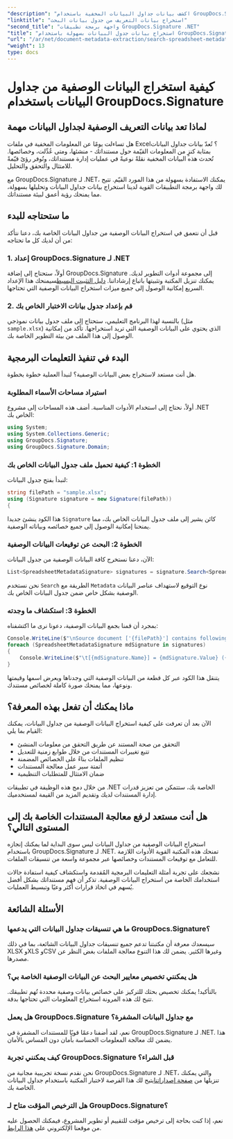 ```yaml
---
"description": "اكشف بيانات جداول البيانات المخفية باستخدام GroupDocs.Signature لـ .NET. استخرج البيانات الوصفية بسهولة لتحسين إدارة المستندات واتخاذ القرارات."
"linktitle": "استخراج بيانات التعريف من جدول بيانات البحث"
"second_title": "واجهة برمجة تطبيقات GroupDocs.Signature .NET"
"title": "استخراج بيانات جدول البيانات بسهولة باستخدام GroupDocs.Signature"
"url": "/ar/net/document-metadata-extraction/search-spreadsheet-metadata-extraction/"
"weight": 13
type: docs
---
```

# كيفية استخراج البيانات الوصفية من جداول البيانات باستخدام GroupDocs.Signature

## لماذا تعد بيانات التعريف الوصفية لجداول البيانات مهمة

هل تساءلت يومًا عن المعلومات المخفية في ملفات Excel؟ تُعدّ بيانات جداول البيانات بمثابة كنزٍ من المعلومات القيّمة حول مستنداتك - منشئها، ومتى عُدِّلت، وخصائصها. تُحدث هذه البيانات المخفية نقلةً نوعيةً في عمليات إدارة مستنداتك، وتُوفر رؤىً قيّمةً للامتثال والتحقق والتحليل.

مع GroupDocs.Signature لـ .NET، يمكنك الاستفادة بسهولة من هذا المورد القيّم. تتيح لك واجهة برمجة التطبيقات القوية لدينا استخراج بيانات جداول البيانات وتحليلها بسهولة، مما يمنحك رؤية أعمق لبيئة مستنداتك.

## ما ستحتاجه للبدء

قبل أن نتعمق في استخراج البيانات الوصفية من جداول البيانات الخاصة بك، دعنا نتأكد من أن لديك كل ما تحتاجه:

### 1. إعداد GroupDocs.Signature لـ .NET

أولاً، ستحتاج إلى إضافة GroupDocs.Signature إلى مجموعة أدوات التطوير لديك. يمكنك تنزيل المكتبة وتثبيتها باتباع إرشاداتنا. [دليل التثبيت البسيط](https://tutorials.groupdocs.com/signature/net/)سيمنحك هذا الإعداد السريع إمكانية الوصول إلى جميع ميزات استخراج البيانات الوصفية التي تحتاجها.

### 2. قم بإعداد جدول بيانات الاختبار الخاص بك

بالنسبة لهذا البرنامج التعليمي، ستحتاج إلى ملف جدول بيانات نموذجي (مثل `sample.xlsx`) الذي يحتوي على البيانات الوصفية التي تريد استخراجها. تأكد من إمكانية الوصول إلى هذا الملف من بيئة التطوير الخاصة بك.

## البدء في تنفيذ التعليمات البرمجية

هل أنت مستعد لاستخراج بعض البيانات الوصفية؟ لنبدأ العملية خطوة بخطوة.

### استيراد مساحات الأسماء المطلوبة

أولاً، نحتاج إلى استخدام الأدوات المناسبة. أضف هذه المساحات إلى مشروع .NET الخاص بك:

```csharp
using System;
using System.Collections.Generic;
using GroupDocs.Signature;
using GroupDocs.Signature.Domain;
```

### الخطوة 1: كيفية تحميل ملف جدول البيانات الخاص بك

لنبدأ بفتح جدول البيانات:

```csharp
string filePath = "sample.xlsx";
using (Signature signature = new Signature(filePath))
{
```

هذا الكود ينشئ جديدا `Signature` كائن يشير إلى ملف جدول البيانات الخاص بك، مما يمنحنا إمكانية الوصول إلى جميع خصائصه وبياناته الوصفية.

### الخطوة 2: البحث عن توقيعات البيانات الوصفية

الآن، دعنا نستخرج كافة البيانات الوصفية من جدول البيانات:

```csharp
List<SpreadsheetMetadataSignature> signatures = signature.Search<SpreadsheetMetadataSignature>(SignatureType.Metadata);
```

نحن نستخدم `Search` الطريقة مع `Metadata` نوع التوقيع لاستهداف عناصر البيانات الوصفية بشكل خاص ضمن جدول البيانات الخاص بك.

### الخطوة 3: استكشاف ما وجدته

بمجرد أن قمنا بجمع البيانات الوصفية، دعونا نرى ما اكتشفناه:

```csharp
Console.WriteLine($"\nSource document ['{filePath}'] contains following signatures.");
foreach (SpreadsheetMetadataSignature mdSignature in signatures)
{
    Console.WriteLine($"\t[{mdSignature.Name}] = {mdSignature.Value} ({mdSignature.Type})");
}
```

يتنقل هذا الكود عبر كل قطعة من البيانات الوصفية التي وجدناها ويعرض اسمها وقيمتها ونوعها، مما يمنحك صورة كاملة لخصائص مستندك.

## ماذا يمكنك أن تفعل بهذه المعرفة؟

الآن بعد أن تعرفت على كيفية استخراج البيانات الوصفية من جداول البيانات، يمكنك القيام بما يلي:

- التحقق من صحة المستند عن طريق التحقق من معلومات المنشئ
- تتبع تغييرات المستندات من خلال طوابع زمنية للتعديل
- تنظيم الملفات بناءً على الخصائص المضمنة
- أتمتة سير عمل معالجة المستندات
- ضمان الامتثال للمتطلبات التنظيمية

من خلال دمج هذه الوظيفة في تطبيقات .NET الخاصة بك، ستتمكن من تعزيز قدرات إدارة المستندات لديك وتقديم المزيد من القيمة لمستخدميك.

## هل أنت مستعد لرفع معالجة المستندات الخاصة بك إلى المستوى التالي؟

استخراج البيانات الوصفية من جداول البيانات ليس سوى البداية لما يمكنك إنجازه باستخدام GroupDocs.Signature لـ .NET. تمنحك هذه المكتبة القوية الأدوات اللازمة للتعامل مع توقيعات المستندات وخصائصها عبر مجموعة واسعة من تنسيقات الملفات.

نشجعك على تجربة أمثلة التعليمات البرمجية المُقدمة واستكشاف كيفية استفادة حالات استخدامك الخاصة من استخراج البيانات الوصفية. تذكر أن فهم مستنداتك بشكل أفضل يُسهم في اتخاذ قرارات أكثر وعيًا وتبسيط العمليات.

## الأسئلة الشائعة

### ما هي تنسيقات جداول البيانات التي يدعمها GroupDocs.Signature؟

سيسعدك معرفة أن مكتبتنا تدعم جميع تنسيقات جداول البيانات الشائعة، بما في ذلك XLSX وXLS وCSV وغيرها الكثير. يضمن لك هذا التنوع معالجة الملفات بغض النظر عن مصدرها.

### هل يمكنني تخصيص معايير البحث عن البيانات الوصفية الخاصة بي؟

بالتأكيد! يمكنك تخصيص بحثك للتركيز على خصائص بيانات وصفية محددة تُهم تطبيقك. تتيح لك هذه المرونة استخراج المعلومات التي تحتاجها بدقة.

### هل يعمل GroupDocs.Signature مع جداول البيانات المشفرة؟

نعم، لقد أضفنا دعمًا قويًا للمستندات المشفرة في GroupDocs.Signature لـ .NET. هذا يضمن لك معالجة المعلومات الحساسة بأمان دون المساس بالأمان.

### كيف يمكنني تجربة GroupDocs.Signature قبل الشراء؟

نحن نقدم نسخة تجريبية مجانية من GroupDocs.Signature لـ .NET، والتي يمكنك تنزيلها من [صفحة إصداراتنا](https://releases.groupdocs.com/)يتيح لك هذا الفرصة لاختبار المكتبة باستخدام جداول البيانات الخاصة بك.

### هل الترخيص المؤقت متاح لـ GroupDocs.Signature؟

نعم، إذا كنت بحاجة إلى ترخيص مؤقت للتقييم أو تطوير المشروع، فيمكنك الحصول عليه من موقعنا الإلكتروني على [هذا الرابط](https://purchase.groupdocs.com/temporary-license/).